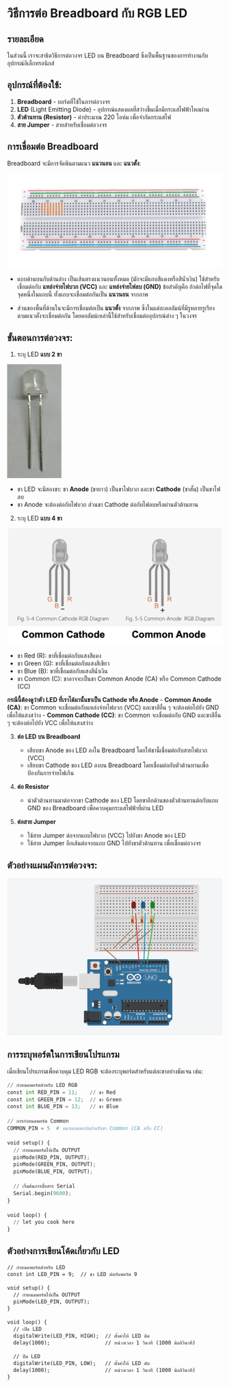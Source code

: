 # วิธีการต่อ Breadboard กับ RGB LED

## รายละเอียด

ในส่วนนี้ เราจะสาธิตวิธีการต่อวงจร LED บน Breadboard ซึ่งเป็นพื้นฐานของการทำงานกับอุปกรณ์อิเล็กทรอนิกส์

## อุปกรณ์ที่ต้องใช้:
1. **Breadboard** - บอร์ดที่ใช้ในการต่อวงจร
2. **LED** (Light Emitting Diode) - อุปกรณ์แสดงผลที่สว่างขึ้นเมื่อมีกระแสไฟฟ้าไหลผ่าน
3. **ตัวต้านทาน (Resistor)** - ค่าประมาณ 220 โอห์ม เพื่อจำกัดกระแสไฟ
4. **สาย Jumper** - สายสำหรับเชื่อมต่อวงจร

## การเชื่อมต่อ Breadboard
Breadboard จะมีการจัดพินตามแนว **แนวนอน** และ **แนวตั้ง**:

![BREAD](files/img/breadboard_01.png)

- แถบด้านบนกับด้านล่าง เป็นเส้นตรงแนวนอนทั้งหมด (มักจะมีแถบสีแดงหรือสีน้ำเงิน) ใช้สำหรับเชื่อมต่อกับ **แหล่งจ่ายไฟบวก (VCC)** และ **แหล่งจ่ายไฟลบ (GND)** ข้อสำคัญคือ ถ้าต่อไฟที่จุดใดจุดหนึ่งในแถบนี้ ทั้งแถบจะเชื่อมต่อกันเป็น **แนวนอน** จากภาพ

- ส่วนของพื้นที่ด้านในจะมีการเชื่อมต่อเป็น **แนวตั้ง** จากภาพ ซึ่งในแต่ละคอลัมน์ที่มีรูหลายรูเรียงตามแนวตั้งจะเชื่อมต่อกัน โดยคอลัมน์เหล่านี้ใช้สำหรับเชื่อมต่ออุปกรณ์ต่าง ๆ ในวงจร

## ขั้นตอนการต่อวงจร:

1. ระบุ LED **แบบ 2 ขา**

![LED 2 Pin](files/img/led_2legs.jpeg)

   - ขา LED จะมีสองขา: ขา **Anode** (ขายาว) เป็นขาไฟบวก และขา **Cathode** (ขาสั้น) เป็นขาไฟลบ
   - ขา Anode จะต้องต่อกับไฟบวก ส่วนขา Cathode ต่อกับไฟลบหรือผ่านตัวต้านทาน

2.  ระบุ LED **แบบ 4 ขา**

![LED 4 Pin](files/img/led_4legs.png)

   - ขา Red (R): ขาที่เชื่อมต่อกับแสงสีแดง
   - ขา Green (G): ขาที่เชื่อมต่อกับแสงสีเขียว
   - ขา Blue (B): ขาที่เชื่อมต่อกับแสงสีน้ำเงิน
   - ขา Common (C): ขาอาจจะเป็นขา Common Anode (CA) หรือ Common Cathode (CC)

 **กรณีนี้ต้องดูว่าตัว LED ที่เราได้มานั้นขาเป็น Cathode หรือ Anode**
	   - **Common Anode (CA)**: ขา Common จะเชื่อมต่อกับแหล่งจ่ายไฟบวก (VCC) และขาสีอื่น ๆ จะต้องต่อไปยัง GND เพื่อให้แสงสว่าง
	   - **Common Cathode (CC)**: ขา Common จะเชื่อมต่อกับ GND และขาสีอื่น ๆ จะต้องต่อไปยัง VCC เพื่อให้แสงสว่าง

3. **ต่อ LED บน Breadboard**
   - เสียบขา Anode ของ LED ลงใน Breadboard โดยให้ขานี้เชื่อมต่อกับสายไฟบวก (VCC)
   - เสียบขา Cathode ของ LED ลงบน Breadboard โดยเชื่อมต่อกับตัวต้านทานเพื่อป้องกันการจ่ายไฟเกิน

4. **ต่อ Resistor**
   - นำตัวต้านทานมาต่อจากขา Cathode ของ LED โดยขาอีกด้านของตัวต้านทานต่อกับแถบ GND ของ Breadboard เพื่อควบคุมกระแสไฟฟ้าที่ผ่าน LED

5. **ต่อสาย Jumper**
   - ใช้สาย Jumper ต่อจากแถบไฟบวก (VCC) ไปยังขา Anode ของ LED
   - ใช้สาย Jumper อีกเส้นต่อจากแถบ GND ไปยังขาตัวต้านทาน เพื่อเชื่อมต่อวงจร

## ตัวอย่างแผนผังการต่อวงจร:

![EXAMPLE](files/img/example_circuit.png)

## การระบุพอร์ตในการเขียนโปรแกรม

เมื่อเขียนโปรแกรมเพื่อควบคุม LED RGB จะต้องระบุพอร์ตสำหรับแต่ละขาอย่างชัดเจน เช่น:

```python
// กำหนดพอร์ตสำหรับ LED RGB
const int RED_PIN = 11;    // ขา Red
const int GREEN_PIN = 12;  // ขา Green
const int BLUE_PIN = 13;   // ขา Blue

// การกำหนดพอร์ต Common
COMMON_PIN = 5  # หมายเลขพอร์ตสำหรับขา Common (CA หรือ CC)

void setup() {
  // กำหนดพอร์ตให้เป็น OUTPUT
  pinMode(RED_PIN, OUTPUT);
  pinMode(GREEN_PIN, OUTPUT);
  pinMode(BLUE_PIN, OUTPUT);

  // เริ่มต้นการสื่อสาร Serial
  Serial.begin(9600);
}

void loop() {
  // let you cook here
}
```

## ตัวอย่างการเขียนโค้ดเกี่ยวกับ LED
```
// กำหนดพอร์ตสำหรับ LED
const int LED_PIN = 9;  // ขา LED ต่อกับพอร์ต 9

void setup() {
  // กำหนดพอร์ตให้เป็น OUTPUT
  pinMode(LED_PIN, OUTPUT);
}

void loop() {
  // เปิด LED
  digitalWrite(LED_PIN, HIGH);  // ตั้งค่าให้ LED ติด
  delay(1000);                  // หน่วงเวลา 1 วินาที (1000 มิลลิวินาที)

  // ปิด LED
  digitalWrite(LED_PIN, LOW);   // ตั้งค่าให้ LED ดับ
  delay(1000);                  // หน่วงเวลา 1 วินาที (1000 มิลลิวินาที)
}
```
